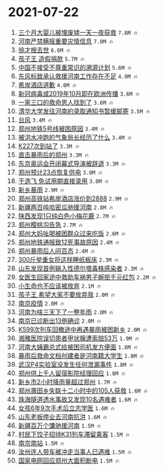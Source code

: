 # 2021-07-22

1. [三个月大婴儿被埋废墟一天一夜获救](https://s.weibo.com/weibo?q=%23%E4%B8%89%E4%B8%AA%E6%9C%88%E5%A4%A7%E5%A9%B4%E5%84%BF%E8%A2%AB%E5%9F%8B%E5%BA%9F%E5%A2%9F%E4%B8%80%E5%A4%A9%E4%B8%80%E5%A4%9C%E8%8E%B7%E6%95%91%23&Refer=top) `7.8M 🔥`
1. [河南严禁瞒报重要灾情信息](https://s.weibo.com/weibo?q=%23%E6%B2%B3%E5%8D%97%E4%B8%A5%E7%A6%81%E7%9E%92%E6%8A%A5%E9%87%8D%E8%A6%81%E7%81%BE%E6%83%85%E4%BF%A1%E6%81%AF%23&Refer=top) `7.0M 🔥`
1. [徐才根去世](https://s.weibo.com/weibo?q=%23%E5%BE%90%E6%89%8D%E6%A0%B9%E5%8E%BB%E4%B8%96%23&Refer=top) `6.6M 🔥`
1. [孩子王 造假捐款](https://s.weibo.com/weibo?q=%E5%AD%A9%E5%AD%90%E7%8E%8B%20%E9%80%A0%E5%81%87%E6%8D%90%E6%AC%BE&Refer=top) `5.7M 🔥`
1. [中国不接受不尊重常识的溯源计划](https://s.weibo.com/weibo?q=%23%E4%B8%AD%E5%9B%BD%E4%B8%8D%E6%8E%A5%E5%8F%97%E4%B8%8D%E5%B0%8A%E9%87%8D%E5%B8%B8%E8%AF%86%E7%9A%84%E6%BA%AF%E6%BA%90%E8%AE%A1%E5%88%92%23&Refer=top) `5.6M 🔥`
1. [东风标致承认救援河南工作存在不足](https://s.weibo.com/weibo?q=%23%E4%B8%9C%E9%A3%8E%E6%A0%87%E8%87%B4%E6%89%BF%E8%AE%A4%E6%95%91%E6%8F%B4%E6%B2%B3%E5%8D%97%E5%B7%A5%E4%BD%9C%E5%AD%98%E5%9C%A8%E4%B8%8D%E8%B6%B3%23&Refer=top) `4.9M 🔥`
1. [希岸酒店道歉](https://s.weibo.com/weibo?q=%23%E5%B8%8C%E5%B2%B8%E9%85%92%E5%BA%97%E9%81%93%E6%AD%89%23&Refer=top) `4.0M 🔥`
1. [新冠病毒或2019年10月即在欧洲传播](https://s.weibo.com/weibo?q=%23%E6%96%B0%E5%86%A0%E7%97%85%E6%AF%92%E6%88%962019%E5%B9%B410%E6%9C%88%E5%8D%B3%E5%9C%A8%E6%AC%A7%E6%B4%B2%E4%BC%A0%E6%92%AD%23&Refer=top) `3.6M 🔥`
1. [一家三口的救命恩人找到了](https://s.weibo.com/weibo?q=%23%E4%B8%80%E5%AE%B6%E4%B8%89%E5%8F%A3%E7%9A%84%E6%95%91%E5%91%BD%E6%81%A9%E4%BA%BA%E6%89%BE%E5%88%B0%E4%BA%86%23&Refer=top) `3.6M 🔥`
1. [清华大学发往河南的录取通知书暂缓邮寄](https://s.weibo.com/weibo?q=%23%E6%B8%85%E5%8D%8E%E5%A4%A7%E5%AD%A6%E5%8F%91%E5%BE%80%E6%B2%B3%E5%8D%97%E7%9A%84%E5%BD%95%E5%8F%96%E9%80%9A%E7%9F%A5%E4%B9%A6%E6%9A%82%E7%BC%93%E9%82%AE%E5%AF%84%23&Refer=top) `3.5M 🔥`
1. [台风](https://s.weibo.com/weibo?q=%E5%8F%B0%E9%A3%8E&Refer=top) `3.4M 🔥`
1. [郑州地铁5号线被困原因](https://s.weibo.com/weibo?q=%23%E9%83%91%E5%B7%9E%E5%9C%B0%E9%93%815%E5%8F%B7%E7%BA%BF%E8%A2%AB%E5%9B%B0%E5%8E%9F%E5%9B%A0%23&Refer=top) `3.4M 🔥`
1. [被洪水冲跑的气象局长经历了什么](https://s.weibo.com/weibo?q=%23%E8%A2%AB%E6%B4%AA%E6%B0%B4%E5%86%B2%E8%B7%91%E7%9A%84%E6%B0%94%E8%B1%A1%E5%B1%80%E9%95%BF%E7%BB%8F%E5%8E%86%E4%BA%86%E4%BB%80%E4%B9%88%23&Refer=top) `3.4M 🔥`
1. [K227次到站了](https://s.weibo.com/weibo?q=%23K227%E6%AC%A1%E5%88%B0%E7%AB%99%E4%BA%86%23&Refer=top) `3.3M 🔥`
1. [直击暴雨后的郑州](https://s.weibo.com/weibo?q=%23%E7%9B%B4%E5%87%BB%E6%9A%B4%E9%9B%A8%E5%90%8E%E7%9A%84%E9%83%91%E5%B7%9E%23&Refer=top) `3.3M 🔥`
1. [东京奥运会开闭幕式导演被辞退](https://s.weibo.com/weibo?q=%23%E4%B8%9C%E4%BA%AC%E5%A5%A5%E8%BF%90%E4%BC%9A%E5%BC%80%E9%97%AD%E5%B9%95%E5%BC%8F%E5%AF%BC%E6%BC%94%E8%A2%AB%E8%BE%9E%E9%80%80%23&Refer=top) `3.3M 🔥`
1. [郑州预计23点恢复供电](https://s.weibo.com/weibo?q=%23%E9%83%91%E5%B7%9E%E9%A2%84%E8%AE%A123%E7%82%B9%E6%81%A2%E5%A4%8D%E4%BE%9B%E7%94%B5%23&Refer=top) `3.0M 🔥`
1. [于逸飞 免试用期直接录用](https://s.weibo.com/weibo?q=%E4%BA%8E%E9%80%B8%E9%A3%9E%20%E5%85%8D%E8%AF%95%E7%94%A8%E6%9C%9F%E7%9B%B4%E6%8E%A5%E5%BD%95%E7%94%A8&Refer=top) `3.0M 🔥`
1. [新乡暴雨](https://s.weibo.com/weibo?q=%23%E6%96%B0%E4%B9%A1%E6%9A%B4%E9%9B%A8%23&Refer=top) `2.9M 🔥`
1. [郑州高铁站希岸酒店涨价到2888](https://s.weibo.com/weibo?q=%23%E9%83%91%E5%B7%9E%E9%AB%98%E9%93%81%E7%AB%99%E5%B8%8C%E5%B2%B8%E9%85%92%E5%BA%97%E6%B6%A8%E4%BB%B7%E5%88%B02888%23&Refer=top) `2.9M 🔥`
1. [新疆两百吨哈密瓜驰援河南](https://s.weibo.com/weibo?q=%23%E6%96%B0%E7%96%86%E4%B8%A4%E7%99%BE%E5%90%A8%E5%93%88%E5%AF%86%E7%93%9C%E9%A9%B0%E6%8F%B4%E6%B2%B3%E5%8D%97%23&Refer=top) `2.8M 🔥`
1. [陕西发现1只纯白色小梅花鹿](https://s.weibo.com/weibo?q=%23%E9%99%95%E8%A5%BF%E5%8F%91%E7%8E%B01%E5%8F%AA%E7%BA%AF%E7%99%BD%E8%89%B2%E5%B0%8F%E6%A2%85%E8%8A%B1%E9%B9%BF%23&Refer=top) `2.7M 🔥`
1. [郑州樱桃沟告急](https://s.weibo.com/weibo?q=%23%E9%83%91%E5%B7%9E%E6%A8%B1%E6%A1%83%E6%B2%9F%E5%91%8A%E6%80%A5%23&Refer=top) `2.7M 🔥`
1. [郑州大妈吆喝被困群众过来吃饭](https://s.weibo.com/weibo?q=%23%E9%83%91%E5%B7%9E%E5%A4%A7%E5%A6%88%E5%90%86%E5%96%9D%E8%A2%AB%E5%9B%B0%E7%BE%A4%E4%BC%97%E8%BF%87%E6%9D%A5%E5%90%83%E9%A5%AD%23&Refer=top) `2.6M 🔥`
1. [郑州地铁通报致12死事故原因](https://s.weibo.com/weibo?q=%23%E9%83%91%E5%B7%9E%E5%9C%B0%E9%93%81%E9%80%9A%E6%8A%A5%E8%87%B412%E6%AD%BB%E4%BA%8B%E6%95%85%E5%8E%9F%E5%9B%A0%23&Refer=top) `2.4M 🔥`
1. [郑州暴雨后人间百态](https://s.weibo.com/weibo?q=%23%E9%83%91%E5%B7%9E%E6%9A%B4%E9%9B%A8%E5%90%8E%E4%BA%BA%E9%97%B4%E7%99%BE%E6%80%81%23&Refer=top) `2.4M 🔥`
1. [300斤举重女将这样睡纸板床](https://s.weibo.com/weibo?q=%23300%E6%96%A4%E4%B8%BE%E9%87%8D%E5%A5%B3%E5%B0%86%E8%BF%99%E6%A0%B7%E7%9D%A1%E7%BA%B8%E6%9D%BF%E5%BA%8A%23&Refer=top) `2.3M 🔥`
1. [山东发现首例输入性德尔塔毒株感染者](https://s.weibo.com/weibo?q=%23%E5%B1%B1%E4%B8%9C%E5%8F%91%E7%8E%B0%E9%A6%96%E4%BE%8B%E8%BE%93%E5%85%A5%E6%80%A7%E5%BE%B7%E5%B0%94%E5%A1%94%E6%AF%92%E6%A0%AA%E6%84%9F%E6%9F%93%E8%80%85%23&Refer=top) `2.3M 🔥`
1. [女医生回家途中救助车祸男子婉拒千元红包](https://s.weibo.com/weibo?q=%E5%A5%B3%E5%8C%BB%E7%94%9F%E5%9B%9E%E5%AE%B6%E9%80%94%E4%B8%AD%E6%95%91%E5%8A%A9%E8%BD%A6%E7%A5%B8%E7%94%B7%E5%AD%90%E5%A9%89%E6%8B%92%E5%8D%83%E5%85%83%E7%BA%A2%E5%8C%85&Refer=top) `2.2M 🔥`
1. [小生命也不应该被放弃](https://s.weibo.com/weibo?q=%23%E5%B0%8F%E7%94%9F%E5%91%BD%E4%B9%9F%E4%B8%8D%E5%BA%94%E8%AF%A5%E8%A2%AB%E6%94%BE%E5%BC%83%23&Refer=top) `2.1M 🔥`
1. [孩子王 希望大家不要放弃我](https://s.weibo.com/weibo?q=%E5%AD%A9%E5%AD%90%E7%8E%8B%20%E5%B8%8C%E6%9C%9B%E5%A4%A7%E5%AE%B6%E4%B8%8D%E8%A6%81%E6%94%BE%E5%BC%83%E6%88%91&Refer=top) `2.0M 🔥`
1. [南京疫情](https://s.weibo.com/weibo?q=%23%E5%8D%97%E4%BA%AC%E7%96%AB%E6%83%85%23&Refer=top) `2.0M 🔥`
1. [河南为啥三天下了一整年雨](https://s.weibo.com/weibo?q=%23%E6%B2%B3%E5%8D%97%E4%B8%BA%E5%95%A5%E4%B8%89%E5%A4%A9%E4%B8%8B%E4%BA%86%E4%B8%80%E6%95%B4%E5%B9%B4%E9%9B%A8%23&Refer=top) `2.0M 🔥`
1. [南京已诊断出13例确诊](https://s.weibo.com/weibo?q=%E5%8D%97%E4%BA%AC%E5%B7%B2%E8%AF%8A%E6%96%AD%E5%87%BA13%E4%BE%8B%E7%A1%AE%E8%AF%8A&Refer=top) `2.0M 🔥`
1. [K599次列车回撤途中再遇暴雨被困新乡](https://s.weibo.com/weibo?q=%23K599%E6%AC%A1%E5%88%97%E8%BD%A6%E5%9B%9E%E6%92%A4%E9%80%94%E4%B8%AD%E5%86%8D%E9%81%87%E6%9A%B4%E9%9B%A8%E8%A2%AB%E5%9B%B0%E6%96%B0%E4%B9%A1%23&Refer=top) `2.0M 🔥`
1. [湘雅医院误切患者甲状腺遭索赔53万](https://s.weibo.com/weibo?q=%23%E6%B9%98%E9%9B%85%E5%8C%BB%E9%99%A2%E8%AF%AF%E5%88%87%E6%82%A3%E8%80%85%E7%94%B2%E7%8A%B6%E8%85%BA%E9%81%AD%E7%B4%A2%E8%B5%9453%E4%B8%87%23&Refer=top) `1.9M 🔥`
1. [河南大姨霸总式给被困司机发方便面](https://s.weibo.com/weibo?q=%23%E6%B2%B3%E5%8D%97%E5%A4%A7%E5%A7%A8%E9%9C%B8%E6%80%BB%E5%BC%8F%E7%BB%99%E8%A2%AB%E5%9B%B0%E5%8F%B8%E6%9C%BA%E5%8F%91%E6%96%B9%E4%BE%BF%E9%9D%A2%23&Refer=top) `1.8M 🔥`
1. [暴雨后救命文档创建者是河南籍大学生](https://s.weibo.com/weibo?q=%23%E6%9A%B4%E9%9B%A8%E5%90%8E%E6%95%91%E5%91%BD%E6%96%87%E6%A1%A3%E5%88%9B%E5%BB%BA%E8%80%85%E6%98%AF%E6%B2%B3%E5%8D%97%E7%B1%8D%E5%A4%A7%E5%AD%A6%E7%94%9F%23&Refer=top) `1.8M 🔥`
1. [武汉P4实验室没发生任何泄漏事件](https://s.weibo.com/weibo?q=%23%E6%AD%A6%E6%B1%89P4%E5%AE%9E%E9%AA%8C%E5%AE%A4%E6%B2%A1%E5%8F%91%E7%94%9F%E4%BB%BB%E4%BD%95%E6%B3%84%E6%BC%8F%E4%BA%8B%E4%BB%B6%23&Refer=top) `1.8M 🔥`
1. [郑州供上千人留宿影院经理回应](https://s.weibo.com/weibo?q=%23%E9%83%91%E5%B7%9E%E4%BE%9B%E4%B8%8A%E5%8D%83%E4%BA%BA%E7%95%99%E5%AE%BF%E5%BD%B1%E9%99%A2%E7%BB%8F%E7%90%86%E5%9B%9E%E5%BA%94%23&Refer=top) `1.8M 🔥`
1. [新乡市2小时降雨量超过郑州](https://s.weibo.com/weibo?q=%23%E6%96%B0%E4%B9%A1%E5%B8%822%E5%B0%8F%E6%97%B6%E9%99%8D%E9%9B%A8%E9%87%8F%E8%B6%85%E8%BF%87%E9%83%91%E5%B7%9E%23&Refer=top) `1.7M 🔥`
1. [郑州莆田乡失联十二小时中的105人获救](https://s.weibo.com/weibo?q=%23%E9%83%91%E5%B7%9E%E8%8E%86%E7%94%B0%E4%B9%A1%E5%A4%B1%E8%81%94%E5%8D%81%E4%BA%8C%E5%B0%8F%E6%97%B6%E4%B8%AD%E7%9A%84105%E4%BA%BA%E8%8E%B7%E6%95%91%23&Refer=top) `1.6M 🔥`
1. [珠海隧道透水事故又发现10名遇难者](https://s.weibo.com/weibo?q=%23%E7%8F%A0%E6%B5%B7%E9%9A%A7%E9%81%93%E9%80%8F%E6%B0%B4%E4%BA%8B%E6%95%85%E5%8F%88%E5%8F%91%E7%8E%B010%E5%90%8D%E9%81%87%E9%9A%BE%E8%80%85%23&Refer=top) `1.6M 🔥`
1. [女孩6年9次手术后立志学医](https://s.weibo.com/weibo?q=%23%E5%A5%B3%E5%AD%A96%E5%B9%B49%E6%AC%A1%E6%89%8B%E6%9C%AF%E5%90%8E%E7%AB%8B%E5%BF%97%E5%AD%A6%E5%8C%BB%23&Refer=top) `1.6M 🔥`
1. [山东老板停业去河南抗洪](https://s.weibo.com/weibo?q=%23%E5%B1%B1%E4%B8%9C%E8%80%81%E6%9D%BF%E5%81%9C%E4%B8%9A%E5%8E%BB%E6%B2%B3%E5%8D%97%E6%8A%97%E6%B4%AA%23&Refer=top) `1.6M 🔥`
1. [新疆百万个馕驰援河南](https://s.weibo.com/weibo?q=%23%E6%96%B0%E7%96%86%E7%99%BE%E4%B8%87%E4%B8%AA%E9%A6%95%E9%A9%B0%E6%8F%B4%E6%B2%B3%E5%8D%97%23&Refer=top) `1.5M 🔥`
1. [村民下饺子招待K31列车滞留乘客](https://s.weibo.com/weibo?q=%23%E6%9D%91%E6%B0%91%E4%B8%8B%E9%A5%BA%E5%AD%90%E6%8B%9B%E5%BE%85K31%E5%88%97%E8%BD%A6%E6%BB%9E%E7%95%99%E4%B9%98%E5%AE%A2%23&Refer=top) `1.5M 🔥`
1. [南京南站](https://s.weibo.com/weibo?q=%23%E5%8D%97%E4%BA%AC%E5%8D%97%E7%AB%99%23&Refer=top) `1.5M 🔥`
1. [汝州连人带车被冲走当事人已遇难](https://s.weibo.com/weibo?q=%23%E6%B1%9D%E5%B7%9E%E8%BF%9E%E4%BA%BA%E5%B8%A6%E8%BD%A6%E8%A2%AB%E5%86%B2%E8%B5%B0%E5%BD%93%E4%BA%8B%E4%BA%BA%E5%B7%B2%E9%81%87%E9%9A%BE%23&Refer=top) `1.5M 🔥`
1. [国家电网回应郑州大面积断电](https://s.weibo.com/weibo?q=%23%E5%9B%BD%E5%AE%B6%E7%94%B5%E7%BD%91%E5%9B%9E%E5%BA%94%E9%83%91%E5%B7%9E%E5%A4%A7%E9%9D%A2%E7%A7%AF%E6%96%AD%E7%94%B5%23&Refer=top) `1.5M 🔥`
